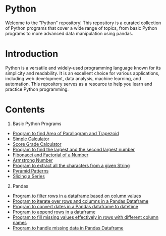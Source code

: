 # Python

Welcome to the "Python" repository! This repository is a curated collection of Python programs that cover a wide range of topics, from basic Python programs to more advanced data manipulation using pandas.

# Introduction

Python is a versatile and widely-used programming language known for its simplicity and readability. It is an excellent choice for various applications, including web development, data analysis, machine learning, and automation. This repository serves as a resource to help you learn and practice Python programming.

# Contents
1. Basic Python Programs
* [Program to find Area of Parallogram and Trapezoid](https://github.com/Harshini-N23/Python/blob/main/1.Area_of_Parallelogram_and_Trapezoid.ipynb)
* [Simple Calculator](https://github.com/Harshini-N23/Python/blob/main/2.Simple_Calculator.ipynb)
* [Score Grade Calculator](https://github.com/Harshini-N23/Python/blob/main/3.Score_Grade_Calculator.ipynb)
* [Program to find the largest and the second largest number](https://github.com/Harshini-N23/Python/blob/main/4.Largest_and_Second_Largest.ipynb)
* [Fibonacci and Factorial of a Number](https://github.com/Harshini-N23/Python/blob/main/5.fibonacci_factorial.ipynb)
* [Armstrong Number](https://github.com/Harshini-N23/Python/blob/main/6.Armstrong_Numbers.ipynb)
* [Program to extract all the characters from a given String](https://github.com/Harshini-N23/Python/blob/main/7.Extract_Characters_String.ipynb)
* [Pyramid Patterns](https://github.com/Harshini-N23/Python/blob/main/8.Pyramid_Patterns.ipynb)
* [Slicing a Series](https://github.com/Harshini-N23/Python/blob/main/9.Slicing_Series.ipynb)
2. Pandas
* [Program to filter rows in a dataframe based on column values](https://github.com/Harshini-N23/Python/blob/main/10.Program_to_filters_rows_in_dataframe.ipynb)
* [Program to iterate over rows and columns in a Pandas Dataframe](https://github.com/Harshini-N23/Python/blob/main/11.Program_to_iterate_over_rows_columns.ipynb)
* [Program to convert dates in a Pandas dataframe to datetime](https://github.com/Harshini-N23/Python/blob/main/12.Program_to_convert_dates_in_Pandas_dataframe_to_datetime.ipynb)
* [Program to append rows in a dataframe](https://github.com/Harshini-N23/Python/blob/main/13.Program%20to%20append%20rows%20in%20pandas%20dataframes%20using%20for%20loop.ipynb)
* [Program to fill missing values effectively in rows with different column names](https://github.com/Harshini-N23/Python/blob/main/14.Program_to_fill%20missing_values%20effectively_in_rows_with_different_column_names.ipynb)
* [Program to handle missing data in Pandas Dataframe](https://github.com/Harshini-N23/Python/blob/main/15.Program_to_handle_missing_values_in_dataframe.ipynb)
